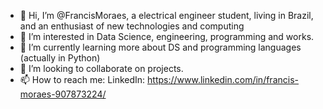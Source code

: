 - 👋 Hi, I’m @FrancisMoraes, a electrical engineer student, living in Brazil, and an enthusiast of new technologies and computing
- 👀 I’m interested in Data Science, engineering, programming and works.
- 🌱 I’m currently learning more about DS and programming languages (actually in Python)
- 💞️ I’m looking to collaborate on projects.
- 📫 How to reach me:
LinkedIn: https://www.linkedin.com/in/francis-moraes-907873224/



